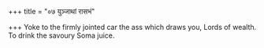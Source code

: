 +++
title = "०७ युञ्जाथां रासभं"

+++
Yoke to the firmly jointed car the ass which draws you, Lords of wealth.  
     To drink the savoury Soma juice.